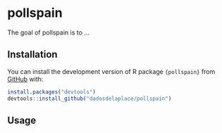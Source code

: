 
<!-- README.md is generated from README.Rmd. Please edit that file -->

# pollspain

<!-- badges: start -->
<!-- badges: end -->

The goal of pollspain is to …

## Installation

You can install the development version of R package `{pollspain}` from
[GitHub](https://github.com/) with:

``` r
install.packages("devtools")
devtools::install_github("dadosdelaplace/pollspain")
```

## Usage
